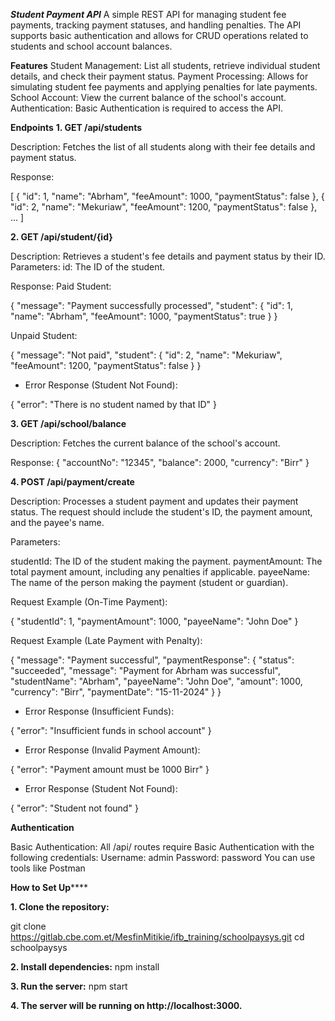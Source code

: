 ***Student Payment API***
A simple REST API for managing student fee payments, tracking payment statuses, and handling penalties. The API supports basic authentication and allows for CRUD operations related to students and school account balances.

****Features****
Student Management: List all students, retrieve individual student details, and check their payment status.
Payment Processing: Allows for simulating student fee payments and applying penalties for late payments.
School Account: View the current balance of the school's account.
Authentication: Basic Authentication is required to access the API.

****Endpoints****
**1. GET /api/students**

Description: Fetches the list of all students along with their fee details and payment status.

Response:

[
  {
    "id": 1,
    "name": "Abrham",
    "feeAmount": 1000,
    "paymentStatus": false
  },
  {
    "id": 2,
    "name": "Mekuriaw",
    "feeAmount": 1200,
    "paymentStatus": false
  },
  ...
]

**2. GET /api/student/{id}**

Description: Retrieves a student's fee details and payment status by their ID.
Parameters:
id: The ID of the student.

Response:
Paid Student:

{
  "message": "Payment successfully processed",
  "student": {
    "id": 1,
    "name": "Abrham",
    "feeAmount": 1000,
    "paymentStatus": true
  }
}

Unpaid Student:

{
  "message": "Not paid",
  "student": {
    "id": 2,
    "name": "Mekuriaw",
    "feeAmount": 1200,
    "paymentStatus": false
  }
}

- Error Response (Student Not Found):

{
  "error": "There is no student named by that ID"
}

**3. GET /api/school/balance**

Description: Fetches the current balance of the school's account.

Response:
{
  "accountNo": "12345",
  "balance": 2000,
  "currency": "Birr"
}

**4. POST /api/payment/create**

Description: Processes a student payment and updates their payment status. The request should include the student's ID, the payment amount, and the payee's name.

Parameters:

studentId: The ID of the student making the payment.
paymentAmount: The total payment amount, including any penalties if applicable.
payeeName: The name of the person making the payment (student or guardian).

Request Example (On-Time Payment):

{
  "studentId": 1,
  "paymentAmount": 1000,
  "payeeName": "John Doe"
}

Request Example (Late Payment with Penalty):

{
  "message": "Payment successful",
  "paymentResponse": {
    "status": "succeeded",
    "message": "Payment for Abrham was successful",
    "studentName": "Abrham",
    "payeeName": "John Doe",
    "amount": 1000,
    "currency": "Birr",
    "paymentDate": "15-11-2024"
  }
}

- Error Response (Insufficient Funds):

{
  "error": "Insufficient funds in school account"
}

- Error Response (Invalid Payment Amount):

{
  "error": "Payment amount must be 1000 Birr"
}


- Error Response (Student Not Found):

{
  "error": "Student not found"
}


**Authentication**

Basic Authentication: All /api/ routes require Basic Authentication with the following credentials:
Username: admin
Password: password
You can use tools like Postman

****How to Set Up********

**1. Clone the repository:**

git clone https://gitlab.cbe.com.et/MesfinMitikie/ifb_training/schoolpaysys.git
cd schoolpaysys

**2. Install dependencies:**
npm install

**3. Run the server:**
npm start

**4. The server will be running on http://localhost:3000.**
